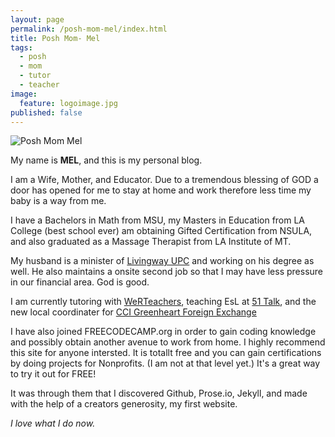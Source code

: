 ```yaml
---
layout: page
permalink: /posh-mom-mel/index.html
title: Posh Mom- Mel
tags:
  - posh
  - mom
  - tutor
  - teacher
image:
  feature: logoimage.jpg
published: false
---
```


  <img src="{{ site.url }}/images/logoimage.jpg" alt="Posh Mom Mel">


My name is **MEL**, and this is my personal blog.  

I am a Wife, Mother, and Educator.  Due to a tremendous blessing of GOD a door has opened for me to stay at home and work therefore less time my baby is a way from me.

I have a Bachelors in Math from MSU, my  Masters in Education from LA College (best school ever) am obtaining Gifted Certification from NSULA, and also graduated as a Massage Therapist from LA Institute of MT.

My husband is a minister of [Livingway UPC](http://www.livingway.cc) and working on his degree as well.  He also maintains a onsite second job so that I may have less pressure in our financial area.
God is good.  

I am currently tutoring with [WeRTeachers](https://werteachers.com/page/profile/170600218), teaching EsL at [51 Talk](http://www.51talk.com/na?referrer=4825373), and the new local coordinater for [CCI Greenheart Foreign Exchange](https://www.cci-exchange.com/)

I have also joined FREECODECAMP.org in order to gain coding knowledge and possibly obtain another avenue to work from home.  I highly recommend this site for anyone intersted.  It is totallt free and you can gain certifications by doing projects for Nonprofits. (I am not at that level yet.)  It's a great way to try it out for FREE!

It was through them that I discovered Github, Prose.io, Jekyll, and made with the help of a creators generosity, my first website.

*I love what I do now.*
